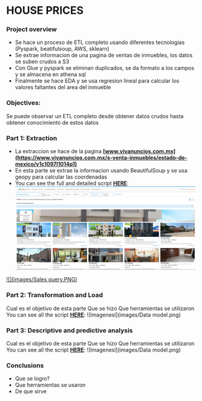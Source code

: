 # HOUSE PRICES
### Project overview
* Se hace un proceso de ETL completo usando diferentes tecnologias (Pyspark, beatifulsoup, AWS, sklearn)
* Se extrae informacion de una pagina de ventas de inmuebles, los datos se suben crudos a S3
* Con Glue y pyspark se eliminan duplicados, se da formato a los campos y se almacena en athena sql
* Finalmente se hace EDA y se usa regresion lineal para calcular los valores faltantes del area del inmueble

### Objectives:
Se puede observar un ETL completo desde obtener datos crudos hasta obtener conocimiento de estos datos

### Part 1: Extraction 
- La extraccion se hace de la pagina **[www.vivanuncios.com.mx](https://www.vivanuncios.com.mx/s-venta-inmuebles/estado-de-mexico/v1c1097l1014p1)**
- En esta parte se extrae la informacion usando BeautifulSoup y se usa geopy para calcular las coordenadas
- You can see the full and detailed script **[HERE](https://github.com/Roberto121c/House_prices/blob/main/Code/House_pricing_1.ipynb)**:
![Imagenesl](/images/house_prices_1_1.PNG)

[![](images/Sales query.PNG)](https://github.com/Roberto121c/Sales_Management/tree/main/Query)

### Part 2: Transformation and Load
Cual es el objetivo de esta parte
Que se hizo
Que herramientas se utilizaron
You can see all the script **[HERE](https://github.com/Roberto121c/Sales_Management/tree/main/Query)**:
![Imagenesl](images/Data model.png)

### Part 3: Descriptive and predictive analysis
Cual es el objetivo de esta parte
Que se hizo
Que herramientas se utilizaron
You can see all the script **[HERE](https://github.com/Roberto121c/Sales_Management/tree/main/Query)**:
![Imagenesl](images/Data model.png)

### Conclusions
* Que se logro?
* Que herramientas se usaron
* De que sirve


